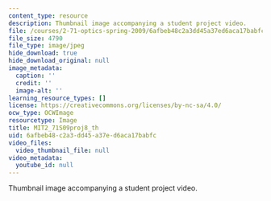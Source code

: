 ```yaml
---
content_type: resource
description: Thumbnail image accompanying a student project video.
file: /courses/2-71-optics-spring-2009/6afbeb48c2a3dd45a37ed6aca17babfc_MIT2_71S09proj8_th.jpg
file_size: 4790
file_type: image/jpeg
hide_download: true
hide_download_original: null
image_metadata:
  caption: ''
  credit: ''
  image-alt: ''
learning_resource_types: []
license: https://creativecommons.org/licenses/by-nc-sa/4.0/
ocw_type: OCWImage
resourcetype: Image
title: MIT2_71S09proj8_th
uid: 6afbeb48-c2a3-dd45-a37e-d6aca17babfc
video_files:
  video_thumbnail_file: null
video_metadata:
  youtube_id: null
---
```

Thumbnail image accompanying a student project video.